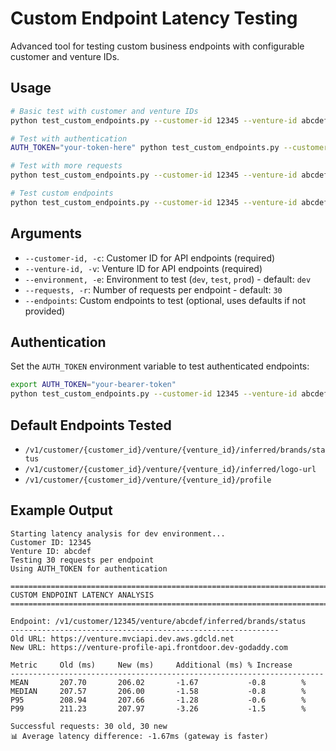 # Custom Endpoint Latency Testing

Advanced tool for testing custom business endpoints with configurable customer and venture IDs.

## Usage

```bash
# Basic test with customer and venture IDs
python test_custom_endpoints.py --customer-id 12345 --venture-id abcdef --environment dev

# Test with authentication
AUTH_TOKEN="your-token-here" python test_custom_endpoints.py --customer-id 12345 --venture-id abcdef --environment prod

# Test with more requests
python test_custom_endpoints.py --customer-id 12345 --venture-id abcdef --environment dev --requests 50

# Test custom endpoints
python test_custom_endpoints.py --customer-id 12345 --venture-id abcdef --environment dev --endpoints "/v1/customer/{customer_id}/venture/{venture_id}/custom-endpoint"
```

## Arguments

- `--customer-id, -c`: Customer ID for API endpoints (required)
- `--venture-id, -v`: Venture ID for API endpoints (required)  
- `--environment, -e`: Environment to test (`dev`, `test`, `prod`) - default: `dev`
- `--requests, -r`: Number of requests per endpoint - default: `30`
- `--endpoints`: Custom endpoints to test (optional, uses defaults if not provided)

## Authentication

Set the `AUTH_TOKEN` environment variable to test authenticated endpoints:

```bash
export AUTH_TOKEN="your-bearer-token"
python test_custom_endpoints.py --customer-id 12345 --venture-id abcdef
```

## Default Endpoints Tested

- `/v1/customer/{customer_id}/venture/{venture_id}/inferred/brands/status`
- `/v1/customer/{customer_id}/venture/{venture_id}/inferred/logo-url`
- `/v1/customer/{customer_id}/venture/{venture_id}/profile`

## Example Output

```
Starting latency analysis for dev environment...
Customer ID: 12345
Venture ID: abcdef
Testing 30 requests per endpoint
Using AUTH_TOKEN for authentication

================================================================================
CUSTOM ENDPOINT LATENCY ANALYSIS
================================================================================

Endpoint: /v1/customer/12345/venture/abcdef/inferred/brands/status
------------------------------------------------------------
Old URL: https://venture.mvciapi.dev.aws.gdcld.net
New URL: https://venture-profile-api.frontdoor.dev-godaddy.com

Metric     Old (ms)     New (ms)     Additional (ms) % Increase  
----------------------------------------------------------------------
MEAN       207.70       206.02       -1.67           -0.8        %
MEDIAN     207.57       206.00       -1.58           -0.8        %
P95        208.94       207.66       -1.28           -0.6        %
P99        211.23       207.97       -3.26           -1.5        %

Successful requests: 30 old, 30 new
📊 Average latency difference: -1.67ms (gateway is faster)
```

